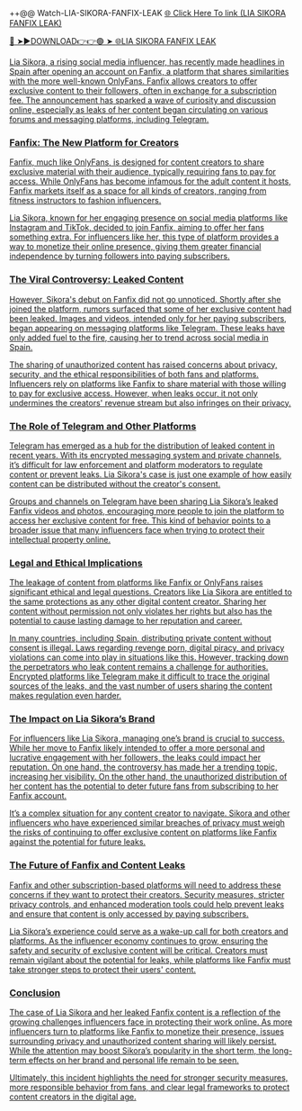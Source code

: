 ++@@ Watch-LIA-SIKORA-FANFIX-LEAK
<a href="https://zynxol.cfd/trtefrrf"> 🌐 Click Here To link (LIA SIKORA FANFIX LEAK)

🔴 ➤►DOWNLOAD👉👉🟢 ➤  <a href="https://zynxol.cfd/trtefrrf"> 🌐LIA SIKORA FANFIX LEAK

Lia Sikora, a rising social media influencer, has recently made headlines in Spain after opening an account on Fanfix, a platform that shares similarities with the more well-known OnlyFans. Fanfix allows creators to offer exclusive content to their followers, often in exchange for a subscription fee. The announcement has sparked a wave of curiosity and discussion online, especially as leaks of her content began circulating on various forums and messaging platforms, including Telegram.

### Fanfix: The New Platform for Creators

Fanfix, much like OnlyFans, is designed for content creators to share exclusive material with their audience, typically requiring fans to pay for access. While OnlyFans has become infamous for the adult content it hosts, Fanfix markets itself as a space for all kinds of creators, ranging from fitness instructors to fashion influencers. 

Lia Sikora, known for her engaging presence on social media platforms like Instagram and TikTok, decided to join Fanfix, aiming to offer her fans something extra. For influencers like her, this type of platform provides a way to monetize their online presence, giving them greater financial independence by turning followers into paying subscribers.

### The Viral Controversy: Leaked Content

However, Sikora's debut on Fanfix did not go unnoticed. Shortly after she joined the platform, rumors surfaced that some of her exclusive content had been leaked. Images and videos, intended only for her paying subscribers, began appearing on messaging platforms like Telegram. These leaks have only added fuel to the fire, causing her to trend across social media in Spain.

The sharing of unauthorized content has raised concerns about privacy, security, and the ethical responsibilities of both fans and platforms. Influencers rely on platforms like Fanfix to share material with those willing to pay for exclusive access. However, when leaks occur, it not only undermines the creators' revenue stream but also infringes on their privacy.

### The Role of Telegram and Other Platforms

Telegram has emerged as a hub for the distribution of leaked content in recent years. With its encrypted messaging system and private channels, it’s difficult for law enforcement and platform moderators to regulate content or prevent leaks. Lia Sikora's case is just one example of how easily content can be distributed without the creator's consent.

Groups and channels on Telegram have been sharing Lia Sikora’s leaked Fanfix videos and photos, encouraging more people to join the platform to access her exclusive content for free. This kind of behavior points to a broader issue that many influencers face when trying to protect their intellectual property online.

### Legal and Ethical Implications

The leakage of content from platforms like Fanfix or OnlyFans raises significant ethical and legal questions. Creators like Lia Sikora are entitled to the same protections as any other digital content creator. Sharing her content without permission not only violates her rights but also has the potential to cause lasting damage to her reputation and career.

In many countries, including Spain, distributing private content without consent is illegal. Laws regarding revenge porn, digital piracy, and privacy violations can come into play in situations like this. However, tracking down the perpetrators who leak content remains a challenge for authorities. Encrypted platforms like Telegram make it difficult to trace the original sources of the leaks, and the vast number of users sharing the content makes regulation even harder.

### The Impact on Lia Sikora’s Brand

For influencers like Lia Sikora, managing one’s brand is crucial to success. While her move to Fanfix likely intended to offer a more personal and lucrative engagement with her followers, the leaks could impact her reputation. On one hand, the controversy has made her a trending topic, increasing her visibility. On the other hand, the unauthorized distribution of her content has the potential to deter future fans from subscribing to her Fanfix account.

It’s a complex situation for any content creator to navigate. Sikora and other influencers who have experienced similar breaches of privacy must weigh the risks of continuing to offer exclusive content on platforms like Fanfix against the potential for future leaks.

### The Future of Fanfix and Content Leaks

Fanfix and other subscription-based platforms will need to address these concerns if they want to protect their creators. Security measures, stricter privacy controls, and enhanced moderation tools could help prevent leaks and ensure that content is only accessed by paying subscribers.

Lia Sikora’s experience could serve as a wake-up call for both creators and platforms. As the influencer economy continues to grow, ensuring the safety and security of exclusive content will be critical. Creators must remain vigilant about the potential for leaks, while platforms like Fanfix must take stronger steps to protect their users' content.

### Conclusion

The case of Lia Sikora and her leaked Fanfix content is a reflection of the growing challenges influencers face in protecting their work online. As more influencers turn to platforms like Fanfix to monetize their presence, issues surrounding privacy and unauthorized content sharing will likely persist. While the attention may boost Sikora’s popularity in the short term, the long-term effects on her brand and personal life remain to be seen.

Ultimately, this incident highlights the need for stronger security measures, more responsible behavior from fans, and clear legal frameworks to protect content creators in the digital age.
